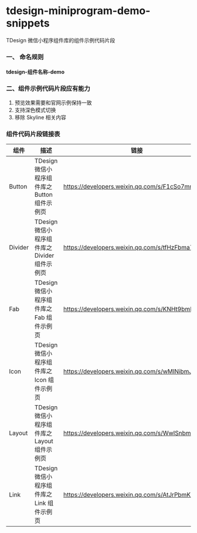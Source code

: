 # tdesign-miniprogram-demo-snippets

TDesign 微信小程序组件库的组件示例代码片段

### 一、 命名规则
#### tdesign-组件名称-demo


### 二、组件示例代码片段应有能力
1. 预览效果需要和官网示例保持一致
2. 支持深色模式切换
3. 移除 Skyline 相关内容


### 组件代码片段链接表
| 组件    | 描述                                          | 链接                                            |
| ------- | --------------------------------------------- | ----------------------------------------------- |
| Button  | TDesign 微信小程序组件库之 Button 组件示例页  | https://developers.weixin.qq.com/s/F1cSo7mm75SS |
| Divider | TDesign 微信小程序组件库之 Divider 组件示例页 | https://developers.weixin.qq.com/s/tfHzFbma7IS4 |
| Fab     | TDesign 微信小程序组件库之 Fab 组件示例页     | https://developers.weixin.qq.com/s/KNHt9bmB7OSc |
| Icon    | TDesign 微信小程序组件库之 Icon 组件示例页    | https://developers.weixin.qq.com/s/wMINibmJ7WSQ |
| Layout  | TDesign 微信小程序组件库之 Layout 组件示例页  | https://developers.weixin.qq.com/s/WwISnbmq7RSC |
| Link    | TDesign 微信小程序组件库之 Link 组件示例页    | https://developers.weixin.qq.com/s/AtJrPbmK7mSK |
